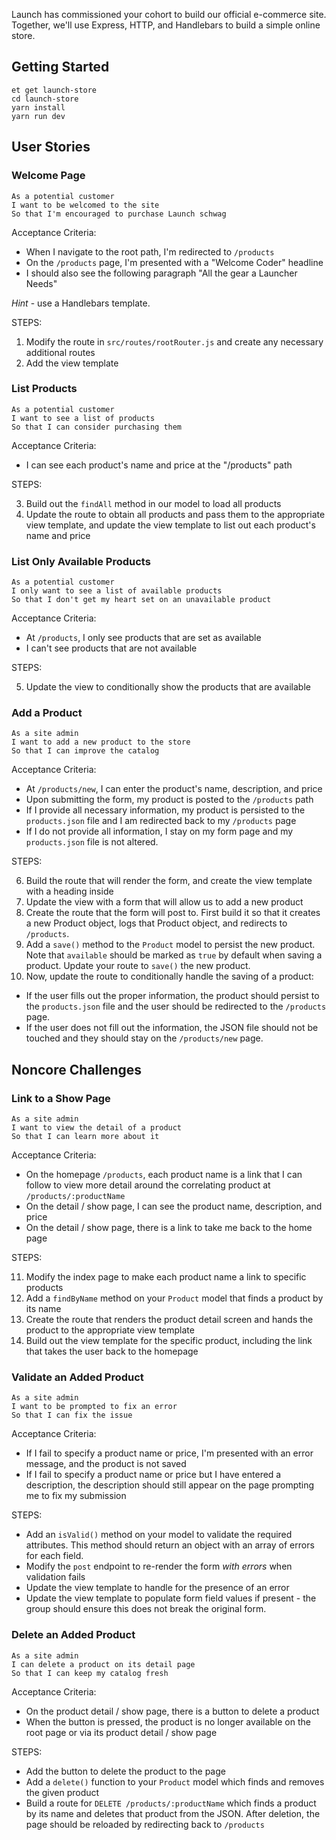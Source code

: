 Launch has commissioned your cohort to build our official e-commerce site.
Together, we'll use Express, HTTP, and Handlebars to build a simple online store.

## Getting Started

```no-highlight
et get launch-store
cd launch-store
yarn install
yarn run dev
```

## User Stories

### Welcome Page

```no-highlight
As a potential customer
I want to be welcomed to the site
So that I'm encouraged to purchase Launch schwag
```

Acceptance Criteria:

- When I navigate to the root path, I'm redirected to `/products`
- On the `/products` page, I'm presented with a "Welcome Coder" headline
- I should also see the following paragraph "All the gear a Launcher Needs"

_Hint_ - use a Handlebars template.

STEPS:

1. Modify the route in `src/routes/rootRouter.js` and create any necessary additional routes
2. Add the view template

### List Products

```no-highlight
As a potential customer
I want to see a list of products
So that I can consider purchasing them
```

Acceptance Criteria:

- I can see each product's name and price at the "/products" path

STEPS:

3. Build out the `findAll` method in our model to load all products
4. Update the route to obtain all products and pass them to the appropriate view template, and update the view template to list out each product's name and price

### List Only Available Products

```no-highlight
As a potential customer
I only want to see a list of available products
So that I don't get my heart set on an unavailable product
```

Acceptance Criteria:

- At `/products`, I only see products that are set as available
- I can't see products that are not available

STEPS:

5. Update the view to conditionally show the products that are available

### Add a Product

```no-highlight
As a site admin
I want to add a new product to the store
So that I can improve the catalog
```

Acceptance Criteria:

- At `/products/new`, I can enter the product's name, description, and price
- Upon submitting the form, my product is posted to the `/products` path
- If I provide all necessary information, my product is persisted to the `products.json` file and I am redirected back to my `/products` page
- If I do not provide all information, I stay on my form page and my `products.json` file is not altered.

STEPS:

6. Build the route that will render the form, and create the view template with a heading inside
7. Update the view with a form that will allow us to add a new product
8. Create the route that the form will post to. First build it so that it creates a new Product object, logs that Product object, and redirects to `/products`.
9. Add a `save()` method to the `Product` model to persist the new product. Note that `available` should be marked as `true` by default when saving a product. Update your route to `save()` the new product.
10. Now, update the route to conditionally handle the saving of a product:

- If the user fills out the proper information, the product should persist to the `products.json` file and the user should be redirected to the `/products` page.
- If the user does not fill out the information, the JSON file should not be touched and they should stay on the `/products/new` page.

## Noncore Challenges

### Link to a Show Page

```no-highlight
As a site admin
I want to view the detail of a product
So that I can learn more about it
```

Acceptance Criteria:

- On the homepage `/products`, each product name is a link that I can follow to view more detail around the correlating product at `/products/:productName`
- On the detail / show page, I can see the product name, description, and price
- On the detail / show page, there is a link to take me back to the home page

STEPS:

11. Modify the index page to make each product name a link to specific products
12. Add a `findByName` method on your `Product` model that finds a product by its name
13. Create the route that renders the product detail screen and hands the product to the appropriate view template
14. Build out the view template for the specific product, including the link that takes the user back to the homepage

### Validate an Added Product

```no-highlight
As a site admin
I want to be prompted to fix an error
So that I can fix the issue
```

Acceptance Criteria:

- If I fail to specify a product name or price, I'm presented with an error message, and the product is not saved
- If I fail to specify a product name or price but I have entered a description, the description should still appear on the page prompting me to fix my submission

STEPS:

- Add an `isValid()` method on your model to validate the required attributes. This method should return an object with an array of errors for each field.
- Modify the `post` endpoint to re-render the form _with errors_ when validation fails
- Update the view template to handle for the presence of an error
- Update the view template to populate form field values if present - the group should ensure this does not break the original form.

### Delete an Added Product

```no-highlight
As a site admin
I can delete a product on its detail page
So that I can keep my catalog fresh
```

Acceptance Criteria:

- On the product detail / show page, there is a button to delete a product
- When the button is pressed, the product is no longer available on the root page or via its product detail / show page

STEPS:

- Add the button to delete the product to the page
- Add a `delete()` function to your `Product` model which finds and removes the given product
- Build a route for `DELETE /products/:productName` which finds a product by its name and deletes that product from the JSON. After deletion, the page should be reloaded by redirecting back to `/products`
